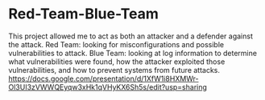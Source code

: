 # Red-Team-Blue-Team
This project allowed me to act as both an attacker and a defender against the attack. 
Red Team: looking for misconfigurations and possible vulnerabilities to attack.
Blue Team: looking at log information to determine what vulnerabilities were found, how the attacker exploited those vulnerabilities, and how to prevent systems from future attacks.
https://docs.google.com/presentation/d/1XfW1i8HXMWr-Ol3UI3zVWWQEyqw3xHk1qVHyKX6Sh5s/edit?usp=sharing
